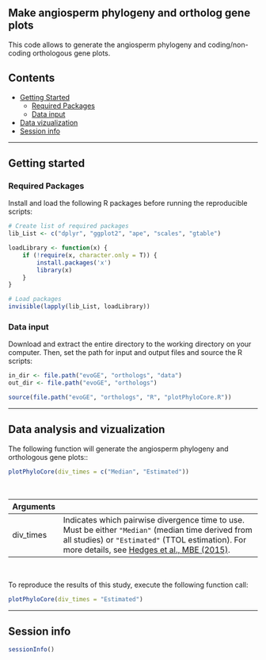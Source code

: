 ## Make angiosperm phylogeny and ortholog gene plots

This code allows to generate the angiosperm phylogeny and coding/non-coding orthologous gene plots. 


## Contents

* [Getting Started](#getting-started)
  * [Required Packages](#required-packages)
  * [Data input](#data-input)
* [Data vizualization](#data-vizualization)
* [Session info](#session-info)

---
## Getting started


### Required Packages
Install and load the following R packages before running the reproducible scripts:

```R
# Create list of required packages
lib_List <- c("dplyr", "ggplot2", "ape", "scales", "gtable")

loadLibrary <- function(x) { 
    if (!require(x, character.only = T)) {
        install.packages('x')
        library(x)
    }
}

# Load packages
invisible(lapply(lib_List, loadLibrary))

```

### Data input
Download and extract the entire directory to the working directory on your computer. Then, set the path for input and output files and source the R scripts: 

```R
in_dir <- file.path("evoGE", "orthologs", "data")
out_dir <- file.path("evoGE", "orthologs")

source(file.path("evoGE", "orthologs", "R", "plotPhyloCore.R"))

```
---
## Data analysis and vizualization

The following function will generate the angiosperm phylogeny and orthologous gene plots:: 

```R
plotPhyloCore(div_times = c("Median", "Estimated"))

```
</br>

| Arguments  |  |
| :---  | :---  |
| div_times  | Indicates which pairwise divergence time to use. Must be either `"Median"` (median time derived from all studies) or `"Estimated"` (TTOL estimation). For more details, see [Hedges et al., MBE (2015)](https://www.ncbi.nlm.nih.gov/pmc/articles/PMC4379413/). |

</br>

To reproduce the results of this study, execute the following function call:

```R
plotPhyloCore(div_times = "Estimated")

```


---
## Session info

```R
sessionInfo()
```

